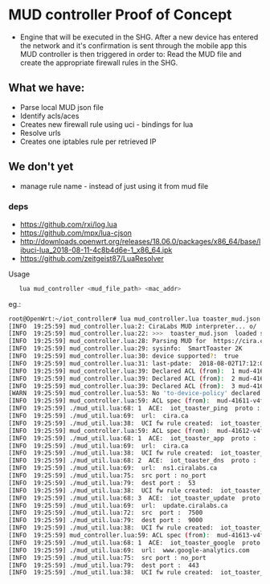 


# MUD controller Proof of Concept
 * Engine that will be executed in the SHG. After a new device has entered the network and it's confirmation is sent through the mobile app this MUD controller is then triggered in order to: Read the MUD file and create the appropriate firewall rules in the SHG.
 
 
## What we have: 
   * Parse local MUD json file 
   * Identify acls/aces
   * Creates new firewall rule using uci - bindings for lua
   * Resolve urls 
   * Creates one iptables rule per retrieved IP
   
## We don't yet

   * manage rule name - instead of just using it from mud file 

### deps
 * https://github.com/rxi/log.lua
 * https://github.com/mpx/lua-cjson 
 * http://downloads.openwrt.org/releases/18.06.0/packages/x86_64/base/libuci-lua_2018-08-11-4c8b4d6e-1_x86_64.ipk
 * https://github.com/zeitgeist87/LuaResolver
   
Usage   
```bash
   lua mud_controller <mud_file_path> <mac_addr>
```
   
eg.:
```bash
root@OpenWrt:~/iot_controller# lua mud_controller.lua toaster_mud.json '08:00:27:f0:5b:76'
[INFO  19:25:59] mud_controller.lua:2: CiraLabs MUD interpreter... o/
[INFO  19:25:59] mud_controller.lua:22: >>>  toaster_mud.json  loaded successfully!
[INFO  19:25:59] mud_controller.lua:28: Parsing MUD for  https://cira.ca/mud/smarttoaster2k
[INFO  19:25:59] mud_controller.lua:29: sysinfo:  SmartToaster 2K
[INFO  19:25:59] mud_controller.lua:30: device supported?:  true
[INFO  19:25:59] mud_controller.lua:31: last-pdate:  2018-08-02T17:12:07+02:00
[INFO  19:25:59] mud_controller.lua:39: Declared ACL (from):  1 mud-41611-v4fr
[INFO  19:25:59] mud_controller.lua:39: Declared ACL (from):  2 mud-41612-v4fr
[INFO  19:25:59] mud_controller.lua:39: Declared ACL (from):  3 mud-41613-v4fr
[WARN  19:25:59] mud_controller.lua:53: No 'to-device-policy' declared.
[INFO  19:25:59] mud_controller.lua:59: ACL spec (from):  mud-41611-v4fr
[INFO  19:25:59] ./mud_util.lua:68: 1  ACE:  iot_toaster_ping  proto :  icmp
[INFO  19:25:59] ./mud_util.lua:69:  url:  cira.ca
[INFO  19:25:59] ./mud_util.lua:38:  UCI fw rule created:  iot_toaster_ping  -  08:00:27:f0:5b:76  >  8.8.8.8
[INFO  19:25:59] mud_controller.lua:59: ACL spec (from):  mud-41612-v4fr
[INFO  19:25:59] ./mud_util.lua:68: 1  ACE:  iot_toaster_app  proto :  tcp
[INFO  19:25:59] ./mud_util.lua:69:  url:  cira.ca
[INFO  19:25:59] ./mud_util.lua:38:  UCI fw rule created:  iot_toaster_app  -  08:00:27:f0:5b:76  >  8.8.8.8
[INFO  19:25:59] ./mud_util.lua:68: 2  ACE:  iot_toaster_dns  proto :  tcp
[INFO  19:25:59] ./mud_util.lua:69:  url:  ns1.ciralabs.ca
[INFO  19:25:59] ./mud_util.lua:75:  src port : no_port
[INFO  19:25:59] ./mud_util.lua:79:  dest port :  53
[INFO  19:25:59] ./mud_util.lua:38:  UCI fw rule created:  iot_toaster_dns  -  08:00:27:f0:5b:76  >  8.8.8.8
[INFO  19:25:59] ./mud_util.lua:68: 3  ACE:  iot_toaster_update  proto :  udp
[INFO  19:25:59] ./mud_util.lua:69:  url:  update.ciralabs.ca
[INFO  19:25:59] ./mud_util.lua:72:  src  port :  7500
[INFO  19:25:59] ./mud_util.lua:79:  dest port :  9000
[INFO  19:25:59] ./mud_util.lua:38:  UCI fw rule created:  iot_toaster_update  -  08:00:27:f0:5b:76  >  8.8.8.8
[INFO  19:25:59] mud_controller.lua:59: ACL spec (from):  mud-41613-v4fr
[INFO  19:25:59] ./mud_util.lua:68: 1  ACE:  iot_toaster_google  proto :  tcp
[INFO  19:25:59] ./mud_util.lua:69:  url:  www.google-analytics.com
[INFO  19:25:59] ./mud_util.lua:75:  src port : no_port
[INFO  19:25:59] ./mud_util.lua:79:  dest port :  443
[INFO  19:25:59] ./mud_util.lua:38:  UCI fw rule created:  iot_toaster_google  -  08:00:27:f0:5b:76  >  8.8.8.8

```